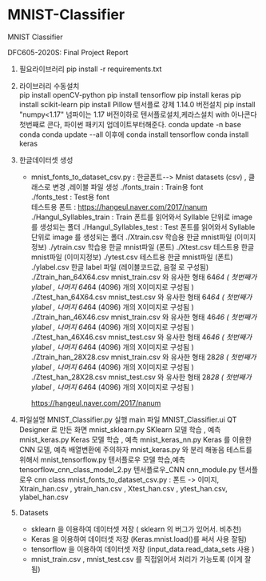# MNIST-Classifier
MNIST Classifier

DFC605-2020S: Final Project Report 



1) 필요라이브러리
   pip install -r requirements.txt
   
2) 라이브러리 수동설치   
   pip install openCV-python
   pip install tensorflow
   pip install keras
   pip install scikit-learn
   pip install Pillow
   텐서플로 강제 1.14.0 버전설치
   pip install "numpy<1.17"  넘파이는 1.17 버전이하로
   텐서플로설치,케라스설치 with 아나콘다
      첫번째로 콘다, 파이썬 패키지 업데이트부터해준다.
        conda update -n base conda
        conda update --all
      이후에
        conda install tensorflow
        conda install keras
   
2) 한글데이터셋 생성
      - mnist_fonts_to_dataset_csv.py : 한글폰트--> Mnist datasets (csv) , 클래스로 변경 ,레이블 파일 생성
         ./fonts_train : Train용 font   
         ./fonts_test  : Test용 font    
           테스트용 폰트 : https://hangeul.naver.com/2017/nanum
         ./Hangul_Syllables_train : Train 폰트를 읽어와서 Syllable 단위로 image 를 생성되는 폴더
         ./Hangul_Syllables_test  : Test  폰트를 읽어와서 Syllable 단위로 image 를 생성되는 폴더
         ./Xtrain.csv 학습용 한글 mnist파일 (이미지정보)
         ./ytrain.csv 학습용 한글 mnist파일 (폰트)
         ./Xtest.csv 테스트용 한글 mnist파일 (이미지정보)
         ./ytest.csv 테스트용 한글 mnist파일 (폰트)
         ./ylabel.csv 한글 label 파일 (레이블코드값, 음절 로 구성됨)
         ./Ztrain_han_64X64.csv     mnist_train.csv 와 유사한 형태 64*64 ( 첫번째가 ylabel , 나머지 64*64 (4096) 개의 X이미지로 구성됨 )
         ./Ztest_han_64X64.csv     mnist_test.csv 와 유사한 형태 64*64  ( 첫번째가 ylabel , 나머지 64*64 (4096) 개의 X이미지로 구성됨 )
         ./Ztrain_han_46X46.csv     mnist_train.csv 와 유사한 형태 46*46 ( 첫번째가 ylabel , 나머지 64*64 (4096) 개의 X이미지로 구성됨 )
         ./Ztest_han_46X46.csv     mnist_test.csv 와 유사한 형태 46*46  ( 첫번째가 ylabel , 나머지 64*64 (4096) 개의 X이미지로 구성됨 )
         ./Ztrain_han_28X28.csv     mnist_train.csv 와 유사한 형태 28*28 ( 첫번째가 ylabel , 나머지 64*64 (4096) 개의 X이미지로 구성됨 )
         ./Ztest_han_28X28.csv     mnist_test.csv 와 유사한 형태 28*28  ( 첫번째가 ylabel , 나머지 64*64 (4096) 개의 X이미지로 구성됨 )
            
         https://hangeul.naver.com/2017/nanum
      

3) 파일설명
      MNIST_Classifier.py     실행 main 파일
      MNIST_Classifier.ui     QT Designer 로 만든 화면
      mnist_sklearn.py        SKlearn  모델 학습 , 예측
      mnist_keras.py          Keras    모델 학습 , 예측
                              mnist_keras_nn.py       Keras    를 이용한 CNN 모델, 예측 배열변환에 주의하자 mnist_keras.py 와 분리 해놓음 테스트를 위해서
      mnist_tensorflow.py     텐서플로우 모델 학습,예측
                              tensorflow_cnn_class_model_2.py 텐서플로우_CNN 
                              cnn_module.py 텐서플로우 cnn class 
      mnist_fonts_to_dataset_csv.py  : 폰트 -> 이미지, Xtrain_han.csv , ytrain_han.csv , Xtest_han.csv , ytest_han.csv, ylabel_han.csv
      
4) Datasets 
     - sklearn 을 이용하여 데이터셋 저장  ( sklearn 의 버그가 있어서. 비추천)
     - Keras   을 이용하여 데이터셋 저장  (Keras.mnist.load()를 써서 사용 잘됨)
     - tensorflow 을 이용하여 데이터셋 저장 (input_data.read_data_sets 사용 )
     - mnist_train.csv , mnist_test.csv 를 직접읽어서 처리가 가능토록 (이게 잘됨)

